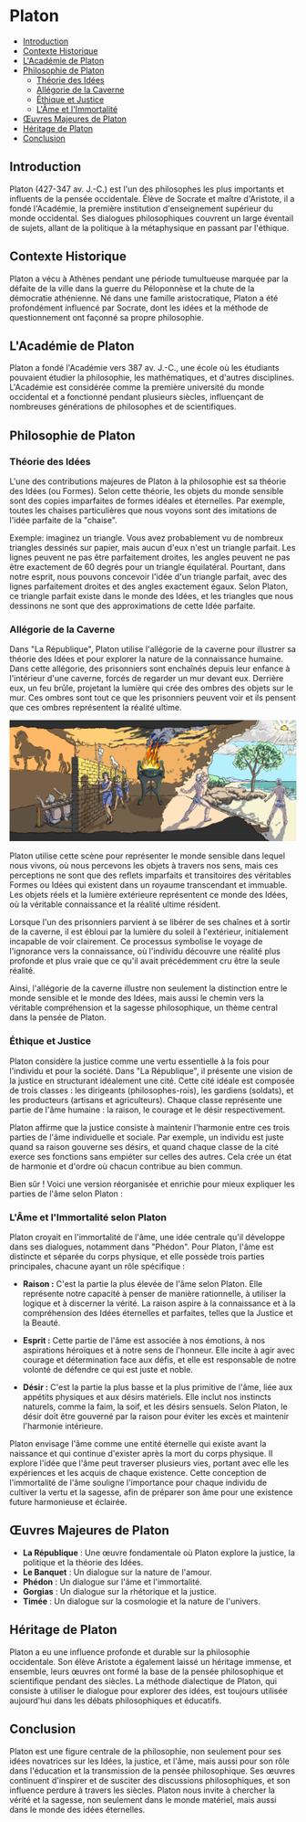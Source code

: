 # Platon

- [Introduction](#introduction)
- [Contexte Historique](#contexte-historique)
- [L'Académie de Platon](#lacad%C3%A9mie-de-platon)
- [Philosophie de Platon](#philosophie-de-platon)
    - [Théorie des Idées](#th%C3%A9orie-des-id%C3%A9es)
    - [Allégorie de la Caverne](#all%C3%A9gorie-de-la-caverne)
    - [Éthique et Justice](#%C3%A9thique-et-justice)
    - [L'Âme et l'Immortalité](#l%C3%A2me-et-limmortalit%C3%A9)
- [Œuvres Majeures de Platon](#%C5%93uvres-majeures-de-platon)
- [Héritage de Platon](#h%C3%A9ritage-de-platon)
- [Conclusion](#conclusion)

## Introduction

Platon (427-347 av. J.-C.) est l'un des philosophes les plus importants et influents de la pensée occidentale. Élève de Socrate et maître d'Aristote, il a fondé l'Académie, la première institution d'enseignement supérieur du monde occidental. Ses dialogues philosophiques couvrent un large éventail de sujets, allant de la politique à la métaphysique en passant par l'éthique.

## Contexte Historique

Platon a vécu à Athènes pendant une période tumultueuse marquée par la défaite de la ville dans la guerre du Péloponnèse et la chute de la démocratie athénienne. Né dans une famille aristocratique, Platon a été profondément influencé par Socrate, dont les idées et la méthode de questionnement ont façonné sa propre philosophie.

## L'Académie de Platon

Platon a fondé l'Académie vers 387 av. J.-C., une école où les étudiants pouvaient étudier la philosophie, les mathématiques, et d'autres disciplines. L'Académie est considérée comme la première université du monde occidental et a fonctionné pendant plusieurs siècles, influençant de nombreuses générations de philosophes et de scientifiques.

## Philosophie de Platon

### Théorie des Idées

L'une des contributions majeures de Platon à la philosophie est sa théorie des Idées (ou Formes). Selon cette théorie, les objets du monde sensible sont des copies imparfaites de formes idéales et éternelles. Par exemple, toutes les chaises particulières que nous voyons sont des imitations de l'idée parfaite de la "chaise".

Exemple: imaginez un triangle. Vous avez probablement vu de nombreux triangles dessinés sur papier, mais aucun d'eux n'est un triangle parfait. Les lignes peuvent ne pas être parfaitement droites, les angles peuvent ne pas être exactement de 60 degrés pour un triangle équilatéral. Pourtant, dans notre esprit, nous pouvons concevoir l'idée d'un triangle parfait, avec des lignes parfaitement droites et des angles exactement égaux. Selon Platon, ce triangle parfait existe dans le monde des Idées, et les triangles que nous dessinons ne sont que des approximations de cette Idée parfaite.

### Allégorie de la Caverne

Dans "La République", Platon utilise l'allégorie de la caverne pour illustrer sa théorie des Idées et pour explorer la nature de la connaissance humaine. Dans cette allégorie, des prisonniers sont enchaînés depuis leur enfance à l'intérieur d'une caverne, forcés de regarder un mur devant eux. Derrière eux, un feu brûle, projetant la lumière qui crée des ombres des objets sur le mur. Ces ombres sont tout ce que les prisonniers peuvent voir et ils pensent que ces ombres représentent la réalité ultime.

![allégorie de la caverne](imgs/Allegory_of_the_Cave.jpg)

Platon utilise cette scène pour représenter le monde sensible dans lequel nous vivons, où nous percevons les objets à travers nos sens, mais ces perceptions ne sont que des reflets imparfaits et transitoires des véritables Formes ou Idées qui existent dans un royaume transcendant et immuable. Les objets réels et la lumière extérieure représentent ce monde des Idées, où la véritable connaissance et la réalité ultime résident.

Lorsque l'un des prisonniers parvient à se libérer de ses chaînes et à sortir de la caverne, il est ébloui par la lumière du soleil à l'extérieur, initialement incapable de voir clairement. Ce processus symbolise le voyage de l'ignorance vers la connaissance, où l'individu découvre une réalité plus profonde et plus vraie que ce qu'il avait précédemment cru être la seule réalité.

Ainsi, l'allégorie de la caverne illustre non seulement la distinction entre le monde sensible et le monde des Idées, mais aussi le chemin vers la véritable compréhension et la sagesse philosophique, un thème central dans la pensée de Platon.

### Éthique et Justice

Platon considère la justice comme une vertu essentielle à la fois pour l'individu et pour la société. Dans "La République", il présente une vision de la justice en structurant idéalement une cité. Cette cité idéale est composée de trois classes : les dirigeants (philosophes-rois), les gardiens (soldats), et les producteurs (artisans et agriculteurs). Chaque classe représente une partie de l'âme humaine : la raison, le courage et le désir respectivement.

Platon affirme que la justice consiste à maintenir l'harmonie entre ces trois parties de l'âme individuelle et sociale. Par exemple, un individu est juste quand sa raison gouverne ses désirs, et quand chaque classe de la cité exerce ses fonctions sans empiéter sur celles des autres. Cela crée un état de harmonie et d'ordre où chacun contribue au bien commun.

Bien sûr ! Voici une version réorganisée et enrichie pour mieux expliquer les parties de l'âme selon Platon :

### L'Âme et l'Immortalité selon Platon

Platon croyait en l'immortalité de l'âme, une idée centrale qu'il développe dans ses dialogues, notamment dans "Phédon". Pour Platon, l'âme est distincte et séparée du corps physique, et elle possède trois parties principales, chacune ayant un rôle spécifique :

- **Raison :** C'est la partie la plus élevée de l'âme selon Platon. Elle représente notre capacité à penser de manière rationnelle, à utiliser la logique et à discerner la vérité. La raison aspire à la connaissance et à la compréhension des Idées éternelles et parfaites, telles que la Justice et la Beauté.

- **Esprit :** Cette partie de l'âme est associée à nos émotions, à nos aspirations héroïques et à notre sens de l'honneur. Elle incite à agir avec courage et détermination face aux défis, et elle est responsable de notre volonté de défendre ce qui est juste et noble.

- **Désir :** C'est la partie la plus basse et la plus primitive de l'âme, liée aux appétits physiques et aux désirs matériels. Elle inclut nos instincts naturels, comme la faim, la soif, et les désirs sensuels. Selon Platon, le désir doit être gouverné par la raison pour éviter les excès et maintenir l'harmonie intérieure.

Platon envisage l'âme comme une entité éternelle qui existe avant la naissance et qui continue d'exister après la mort du corps physique. Il explore l'idée que l'âme peut traverser plusieurs vies, portant avec elle les expériences et les acquis de chaque existence. Cette conception de l'immortalité de l'âme souligne l'importance pour chaque individu de cultiver la vertu et la sagesse, afin de préparer son âme pour une existence future harmonieuse et éclairée.

## Œuvres Majeures de Platon

- **La République** : Une œuvre fondamentale où Platon explore la justice, la politique et la théorie des Idées.
- **Le Banquet** : Un dialogue sur la nature de l'amour.
- **Phédon** : Un dialogue sur l'âme et l'immortalité.
- **Gorgias** : Un dialogue sur la rhétorique et la justice.
- **Timée** : Un dialogue sur la cosmologie et la nature de l'univers.

## Héritage de Platon

Platon a eu une influence profonde et durable sur la philosophie occidentale. Son élève Aristote a également laissé un héritage immense, et ensemble, leurs œuvres ont formé la base de la pensée philosophique et scientifique pendant des siècles. La méthode dialectique de Platon, qui consiste à utiliser le dialogue pour explorer des idées, est toujours utilisée aujourd'hui dans les débats philosophiques et éducatifs.

## Conclusion

Platon est une figure centrale de la philosophie, non seulement pour ses idées novatrices sur les Idées, la justice, et l'âme, mais aussi pour son rôle dans l'éducation et la transmission de la pensée philosophique. Ses œuvres continuent d'inspirer et de susciter des discussions philosophiques, et son influence perdure à travers les siècles. Platon nous invite à chercher la vérité et la sagesse, non seulement dans le monde matériel, mais aussi dans le monde des idées éternelles.